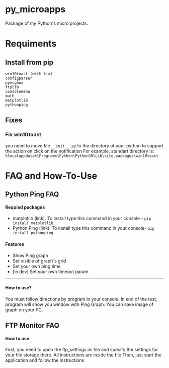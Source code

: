 # py_microapps
Package of my Python's micro projects.

# Requiments 
## Install from pip
```
win10toast (with fix)
configparser
pymsgbox
ftplib
consolemenu
math
matplotlib
pythonping
```
## Fixes
### Fix win10toast
you need to move file `__init__.py` to the directory of your python to support the action on click on the notification
For example, standart directory is: `%localappdata%\Programs\Python\Python39\Lib\site-packages\win10toast`

# FAQ and How-To-Use
## Python Ping FAQ
#### Requied packages
- matplotlib (link). To install type this command in your console - `pip install matplotlib`
- Python Ping (link). To install type this command in your console- `pip install pythonping`
#### Features
- Show Ping graph
- Set visible of graph`s grid
- Set your own ping time
- [in dev] Set your own timeout param
____
#### How to use?
You must follow directions by program in your console. In end of the test, program will show you window with Ping Graph. You can save image of graph on your PC.
## FTP Monitor FAQ
#### How to use
First, you need to open the ftp_settings.ini file and specify the settings for your file storage there. All instructions are inside the file
Then, just start the application and follow the instructions
